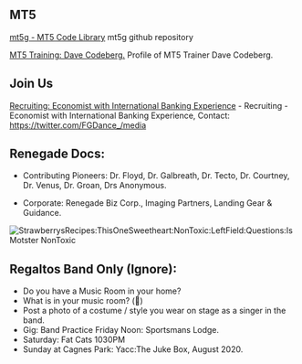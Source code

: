 ## MT5 
[mt5g - MT5 Code Library](https://github.com/mt5g/public) mt5g github repository

[MT5 Training: Dave Codeberg.](https://mastodon.online/web/statuses/104551921934380849) Profile of MT5 Trainer Dave Codeberg.


## Join Us
[Recruiting: Economist with International Banking Experience](https://twitter.com/FGDance_/media) - Recruiting - Economist with International Banking Experience, Contact: https://twitter.com/FGDance_/media

## Renegade Docs:
- Contributing Pioneers: Dr. Floyd,  Dr. Galbreath, Dr. Tecto, Dr. Courtney, Dr. Venus, Dr. Groan, Drs Anonymous.

- Corporate: Renegade Biz Corp., Imaging Partners, Landing Gear & Guidance.


<img src="https://avatars1.githubusercontent.com/u/4284691?v=3&s=200" title="StrawberrysRecipes:ThisOneSweetheart:NonToxic:LeftField:Questions:Is Motster NonToxic">


## Regaltos Band Only (Ignore):
- Do you have a Music Room in your home? 
- What is in your music room?  (💙)
- Post a photo of a costume / style you wear on stage as a singer in the band.
- Gig: Band Practice Friday Noon: Sportsmans Lodge.
- Saturday: Fat Cats 1030PM
- Sunday at Cagnes Park: Yacc:The Juke Box,  August 2020. 








